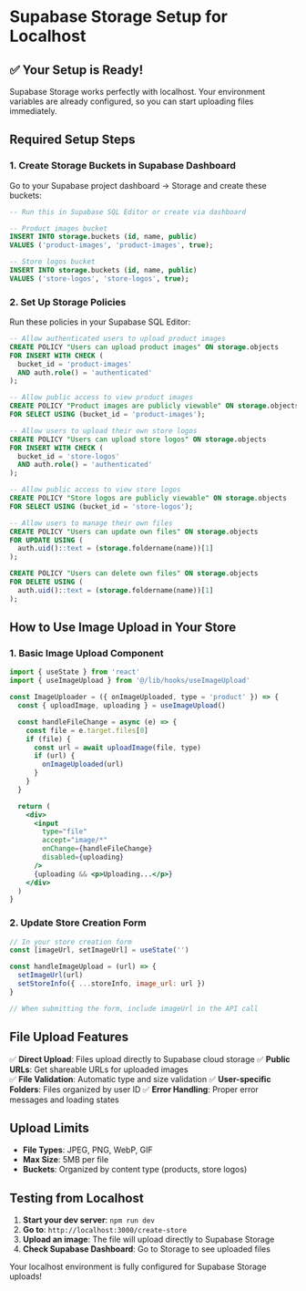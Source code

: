# Supabase Storage Setup for Localhost

## ✅ Your Setup is Ready!

Supabase Storage works perfectly with localhost. Your environment variables are already configured, so you can start uploading files immediately.

## Required Setup Steps

### 1. Create Storage Buckets in Supabase Dashboard

Go to your Supabase project dashboard → Storage and create these buckets:

```sql
-- Run this in Supabase SQL Editor or create via dashboard

-- Product images bucket
INSERT INTO storage.buckets (id, name, public) 
VALUES ('product-images', 'product-images', true);

-- Store logos bucket  
INSERT INTO storage.buckets (id, name, public)
VALUES ('store-logos', 'store-logos', true);
```

### 2. Set Up Storage Policies

Run these policies in your Supabase SQL Editor:

```sql
-- Allow authenticated users to upload product images
CREATE POLICY "Users can upload product images" ON storage.objects
FOR INSERT WITH CHECK (
  bucket_id = 'product-images' 
  AND auth.role() = 'authenticated'
);

-- Allow public access to view product images
CREATE POLICY "Product images are publicly viewable" ON storage.objects
FOR SELECT USING (bucket_id = 'product-images');

-- Allow users to upload their own store logos
CREATE POLICY "Users can upload store logos" ON storage.objects
FOR INSERT WITH CHECK (
  bucket_id = 'store-logos' 
  AND auth.role() = 'authenticated'
);

-- Allow public access to view store logos
CREATE POLICY "Store logos are publicly viewable" ON storage.objects
FOR SELECT USING (bucket_id = 'store-logos');

-- Allow users to manage their own files
CREATE POLICY "Users can update own files" ON storage.objects
FOR UPDATE USING (
  auth.uid()::text = (storage.foldername(name))[1]
);

CREATE POLICY "Users can delete own files" ON storage.objects
FOR DELETE USING (
  auth.uid()::text = (storage.foldername(name))[1]
);
```

## How to Use Image Upload in Your Store

### 1. Basic Image Upload Component

```jsx
import { useState } from 'react'
import { useImageUpload } from '@/lib/hooks/useImageUpload'

const ImageUploader = ({ onImageUploaded, type = 'product' }) => {
  const { uploadImage, uploading } = useImageUpload()

  const handleFileChange = async (e) => {
    const file = e.target.files[0]
    if (file) {
      const url = await uploadImage(file, type)
      if (url) {
        onImageUploaded(url)
      }
    }
  }

  return (
    <div>
      <input 
        type="file" 
        accept="image/*" 
        onChange={handleFileChange}
        disabled={uploading}
      />
      {uploading && <p>Uploading...</p>}
    </div>
  )
}
```

### 2. Update Store Creation Form

```jsx
// In your store creation form
const [imageUrl, setImageUrl] = useState('')

const handleImageUpload = (url) => {
  setImageUrl(url)
  setStoreInfo({ ...storeInfo, image_url: url })
}

// When submitting the form, include imageUrl in the API call
```

## File Upload Features

✅ **Direct Upload**: Files upload directly to Supabase cloud storage
✅ **Public URLs**: Get shareable URLs for uploaded images  
✅ **File Validation**: Automatic type and size validation
✅ **User-specific Folders**: Files organized by user ID
✅ **Error Handling**: Proper error messages and loading states

## Upload Limits

- **File Types**: JPEG, PNG, WebP, GIF
- **Max Size**: 5MB per file
- **Buckets**: Organized by content type (products, store logos)

## Testing from Localhost

1. **Start your dev server**: `npm run dev`
2. **Go to**: `http://localhost:3000/create-store`
3. **Upload an image**: The file will upload directly to Supabase Storage
4. **Check Supabase Dashboard**: Go to Storage to see uploaded files

Your localhost environment is fully configured for Supabase Storage uploads!
